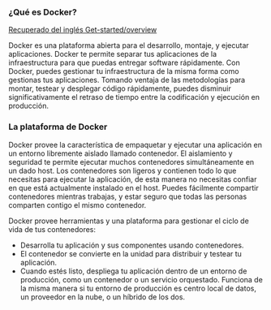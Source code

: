 ### ¿Qué es Docker?

[Recuperado del inglés Get-started/overview](https://docs.docker.com/get-started/overview/)

Docker es una plataforma abierta para el desarrollo, montaje, y ejecutar aplicaciones. Docker te permite separar tus aplicaciones de la infraestructura para que puedas entregar software rápidamente. Con Docker, puedes gestionar tu infraestructura de la misma forma como gestionas tus aplicaciones. Tomando ventaja de las metodologías para montar, testear y desplegar código rápidamente, puedes disminuir significativamente el retraso de tiempo entre la codificación y ejecución en producción.

### La plataforma de Docker
Docker provee la característica de empaquetar y ejecutar una aplicación en un entorno libremente aislado llamado contenedor. El aislamiento y seguridad te permite ejecutar muchos contenedores simultáneamente en un dado host. Los contenedores son ligeros y contienen todo lo que necesitas para ejecutar la aplicación, de esta manera no necesitas confiar en que está actualmente instalado en el host. Puedes fácilmente compartir contenedores mientras trabajas, y estar seguro que todas las personas comparten contigo el mismo contenedor.

Docker provee herramientas y una plataforma para gestionar el ciclo de vida de tus contenedores:

- Desarrolla tu aplicación y sus componentes usando contenedores.
- El contenedor se convierte en la unidad para distribuir y testear tu aplicación.
- Cuando estés listo, despliega tu aplicación dentro de un entorno de producción, como un contenedor o un servicio orquestado. Funciona de la misma manera si tu entorno de producción es centro local de datos, un proveedor en la nube, o un híbrido de los dos.